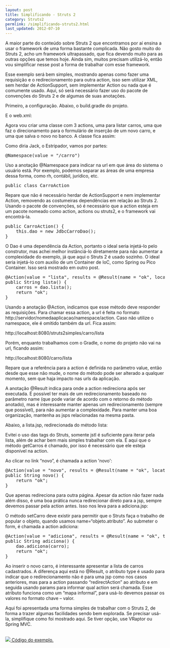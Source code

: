 ```yaml
---
layout: post
title: Simplificando - Struts 2
category: Struts2
permlink: /simplificando-struts2.html
last_updated: 2012-07-10
---
```


A maior parte do conteúdo sobre Struts 2 que encontramos por aí ensina a usar o framework de uma forma
bastante complicada. Não gosto muito do Struts 2, acho um framework ultrapassado, que fica devendo muito
para as outras opções que temos hoje. Ainda sim, muitos precisam utilizá-lo, então vou simplificar
nesse post a forma de trabalhar com esse framework.

Esse exemplo será bem simples, mostrando apenas como fazer uma requisição e o redirecionamento para outra
action, isso sem utilizar XML, sem herdar de ActionSupport, sem implementar Action ou nada que é comumente
usado. Aqui, só será necessário fazer uso do pacote de convenções do Struts 2 e de algumas de suas anotações.

Primeiro, a configuração. Abaixo, o build.gradle do projeto.

<script src="https://gist.github.com/3106705.js?file=build.gradle"></script>

E o web.xml:

<script src="https://gist.github.com/3106705.js?file=web.xml"></script>

Agora vou criar uma classe com 3 actions, uma para listar carros, uma que faz o direcionamento para o 
formulário de inserção de um novo carro, e uma que salva o novo no banco. A classe fica assim:

<script src="https://gist.github.com/3106705.js?file=CarroAction.java"></script>

Como diria Jack, o Estripador, vamos por partes:

<pre>
@Namespace<span class="b">(</span>value <span class="b">=</span> <span class="str">"/carro"</span><span class="b">)</span>
</pre>

Uso a anotação @Namespace para indicar na url em que área do sistema o usuário está. Por exemplo, 
podemos separar as áreas de uma empresa dessa forma, como rh, contábil, jurídico, etc. 

<pre>
<span class="b">public class</span> <span class="cl">CarroAction</span>
</pre>

Repare que não é necessário herdar de ActionSupport e nem implementar Action, removendo as 
costumeiras dependências em relação ao Struts 2. Usando o pacote de convenções, só é necessário que a 
action esteja em um pacote nomeado como action, actions ou struts2, e o framework vai encontrá-la.

<pre><span class="b">public <span class="mc">CarroAction</span>() {
    this</span>.<span class="at">dao</span> <span class="b">= new</span> JdbcCarroDao<span class="b">();
}</span></pre>

O Dao é uma dependência da Action, portanto o ideal seria injetá-lo pelo construtor, mas achei 
melhor instânciá-lo diretamente para não aumentar a complexidade do exemplo, já que aqui o Struts 2 
é usado sozinho. O ideal seria injetá-lo com auxílio de um Container de IoC, como Spring ou Pico 
Container. Isso será mostrado em outro post.

<pre>@Action<span class="b">(</span>value <span class="b">=</span> <span class="str">"lista"</span>, results <span class="b">=</span> @Result<span class="b">(</span>name <span class="b">=</span> <span class="str">"ok"</span>, location <span class="b">=</span> <span class="str">"/carro/lista.jsp"</span><span class="b">))
public</span> String <span class="b"><span class="mc">lista</span>() {</span>
    carros <span class="b">=</span> dao.<span class="at">lista</span><span class="b">();
    return</span> <span class="str">"ok"</span><span class="b">;</span>
}</pre>

Usando a anotação @Action, indicamos que esse método deve responder as requisições. Para chamar 
essa action, a url é feita no formato http://servidor/nomedaaplicacao/namespace/action. Caso não 
utilize o namespace, ele é omitido também da url. Fica assim:

http://localhost:8080/struts2simples/carro/lista

Porém, enquanto trabalhamos com o Gradle, o nome do projeto não vai na url, ficando assim:

http://localhost:8080/carro/lista

Repare que a referência para a action é definida no parâmetro value, então desde que esse não mude, 
o nome do método pode ser alterado a qualquer momento, sem que haja impacto nas urls da aplicação.

A anotação @Result indica para onde a action redireciona após ser executada. É possível ter mais 
de um redirecionamento baseado no parâmetro name (que pode variar de acordo com o retorno do método 
anotado), mas é interessante manter apenas um redirecionamento (sempre que possível), para não 
aumentar a complexidade. Para manter uma boa organização, mantenha as jsps relacionadas na mesma pasta.

Abaixo, a lista.jsp, redirecionada do método lista:

<script src="https://gist.github.com/3106705.js?file=lista.jsp"></script>

Evitei o uso das tags do Struts, somente jstl é suficiente para iterar pela lista, além 
de achar bem mais simples trabalhar com ela. É aqui que o método getCarros é chamado, por 
isso é necessário que ele esteja disponível na action.

Ao clicar no link “novo”, é chamada a action 'novo':

<pre>@Action<span class="b">(</span>value <span class="b">=</span> <span class="str">"novo"</span>, results <span class="b">=</span> @Result<span class="b">(</span>name <span class="b">=</span> <span class="str">"ok"</span>, location <span class="b">=</span> <span class="str">"/carro/adiciona.jsp"</span><span class="b">))
public</span> String <span class="b"><span class="mc">novo</span>() {
    return</span> <span class="str">"ok"</span><span class="b">;
}</span></pre>

Que apenas redireciona para outra página. Apesar da action não fazer nada além disso, é uma boa 
prática nunca redirecionar direto para a jsp, sempre devemos passar pela action antes. Isso nos leva 
para a adiciona.jsp:

<script src="https://gist.github.com/3106705.js?file=adiciona.jsp"></script>

O método setCarro deve existir para permitir que o Struts faça o trabalho de popular o objeto, 
quando usamos name=“objeto.atributo”. Ao submeter o form, é chamada a action adiciona:

<pre>@Action<span class="b">(</span>value <span class="b">=</span> <span class="str">"adiciona"</span>, results <span class="b">=</span> @Result<span class="b">(</span>name <span class="b">=</span> <span class="str">"ok"</span>, type <span class="b">=</span> <span class="str">"redirectAction"</span>, params <span class="b">= {</span><span class="str">"actionName"</span>, <span class="str">"lista"</span> <span class="b">}))
public</span> String <span class="b"><span class="mc">adiciona</span>() {</span>
    dao.<span class="at">adiciona</span><span class="b">(</span>carro<span class="b">);
    return</span> <span class="str">"ok"</span><span class="b">;
}</span></pre>

Ao inserir o novo carro, é interessante apresentar a lista de carros cadastrados. A diferença 
aqui está no @Result, o atributo type é usado para indicar que o redirecionamento não é para 
uma jsp como nos casos anteriores, mas para a action passando “redirectAction” ao atributo e 
em seguida usando params para informar qual action será chamada. Esse atributo funciona como 
um “mapa informal”, para usá-lo devemos passar os valores no formato chave – valor.

Aqui foi apresentada uma forma simples de trabalhar com o Struts 2, de forma a trazer algumas facilidades 
sendo bem explorada. Se precisar usá-la, simplifique como foi mostrado aqui. Se tiver opção, use VRaptor 
ou Spring MVC.

<br>
<a href="https://github.com/juliano/simpledev/tree/master/struts2">
  <img src="/images/github.png"> Código do exemplo.
</a>
